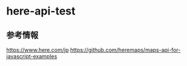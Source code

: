 # here-api-test

## 参考情報

https://www.here.com/jp
https://github.com/heremaps/maps-api-for-javascript-examples
